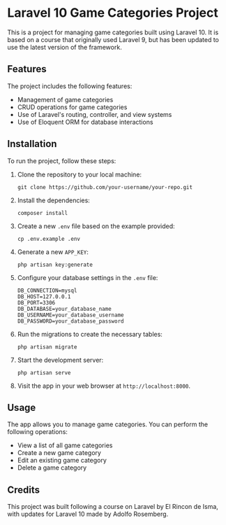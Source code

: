 # Laravel 10 Game Categories Project

This is a project for managing game categories built using Laravel 10. It is based on a course that originally used Laravel 9, but has been updated to use the latest version of the framework.

## Features

The project includes the following features:

- Management of game categories
- CRUD operations for game categories
- Use of Laravel's routing, controller, and view systems
- Use of Eloquent ORM for database interactions

## Installation

To run the project, follow these steps:

1. Clone the repository to your local machine:

   ```
   git clone https://github.com/your-username/your-repo.git
   ```

2. Install the dependencies:

   ```
   composer install
   ```

3. Create a new `.env` file based on the example provided:

   ```
   cp .env.example .env
   ```

4. Generate a new `APP_KEY`:

   ```
   php artisan key:generate
   ```

5. Configure your database settings in the `.env` file:

   ```
   DB_CONNECTION=mysql
   DB_HOST=127.0.0.1
   DB_PORT=3306
   DB_DATABASE=your_database_name
   DB_USERNAME=your_database_username
   DB_PASSWORD=your_database_password
   ```

6. Run the migrations to create the necessary tables:

   ```
   php artisan migrate
   ```

7. Start the development server:

   ```
   php artisan serve
   ```

8. Visit the app in your web browser at `http://localhost:8000`.

## Usage

The app allows you to manage game categories. You can perform the following operations:

- View a list of all game categories
- Create a new game category
- Edit an existing game category
- Delete a game category

## Credits

This project was built following a course on Laravel by El Rincon de Isma, with updates for Laravel 10 made by Adolfo Rosemberg.